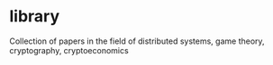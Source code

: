 # library
Collection of papers in the field of distributed systems, game theory, cryptography, cryptoeconomics
